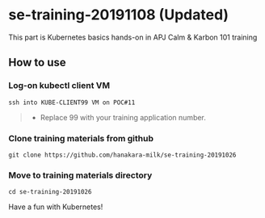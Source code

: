 # se-training-20191108 (Updated)
This part is Kubernetes basics hands-on in APJ Calm &amp; Karbon 101 training

## How to use
### Log-on kubectl client VM 
```
ssh into KUBE-CLIENT99 VM on POC#11
```
> * Replace 99 with your training application number.

### Clone training materials from github
```
git clone https://github.com/hanakara-milk/se-training-20191026
```

### Move to training materials directory
```
cd se-training-20191026
```

Have a fun with Kubernetes!
